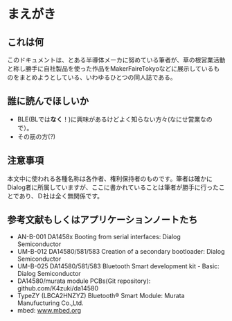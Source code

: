 # まえがき
## これは何
このドキュメントは、とある半導体メーカに努めている筆者が、草の根営業活動と称し勝手に自社製品を使った作品をMakerFaireTokyoなどに展示しているものをまとめようとしている、いわゆるひとつの同人誌である。

## 誰に読んでほしいか
* BLE(BLでは**なく**！)に興味があるけどよく知らない方々(なにせ営業なので）。
* その筋の方(?)

## 注意事項
本文中に使われる各種名称は各作者、権利保持者のものです。筆者は確かにDialog者に所属していますが、ここに書かれていることは筆者が勝手に行ったことであり、Ｄ社は全く無関係です。

## 参考文献もしくはアプリケーションノートたち
* AN-B-001 DA1458x Booting from serial interfaces: Dialog Semiconductor
* UM-B-012 DA14580/581/583 Creation of a secondary bootloader: Dialog Semiconductor
* UM-B-025 DA14580/581/583 Bluetooth Smart development kit - Basic: Dialog Semiconductor
* DA14580/murata module PCBs(Git repository): github.com/K4zuki/da14580
* TypeZY (LBCA2HNZYZ) Bluetooth® Smart Module: Murata Manufucturing Co.,Ltd.
* mbed: www.mbed.org